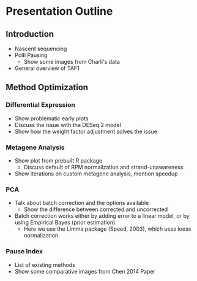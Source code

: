 # Presentation Outline

## Introduction
- Nascent sequencing
- PolII Pausing
  - Show some images from Charli's data
- General overview of TAF1

## Method Optimization

### Differential Expression
- Show problematic early plots
- Discuss the issue with the DESeq 2 model
- Show how the weight factor adjustment solves the issue

### Metagene Analysis
- Show plot from prebuilt R package
  - Discuss default of RPM normalization and strand-unawareness
- Show iterations on custom metagene analysis, mention speedup

### PCA
- Talk about batch correction and the options available
  - Show the difference between corrected and uncorrected
- Batch correction works either by adding error to a linear model,
    or by using Empirical Bayes (prior estimation)
	- Here we use the Limma package (Speed, 2003), which uses loess normalization

### Pause Index
- List of existing methods
- Show some comparative images from Chen 2014 Paper
